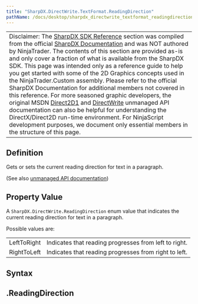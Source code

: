 ```yaml
---
title: "SharpDX.DirectWrite.TextFormat.ReadingDirection"
pathName: /docs/desktop/sharpdx_directwrite_textformat_readingdirection
---
```


|  |
| --- |
| Disclaimer: The [SharpDX SDK Reference](/docs/desktop/sharpdx_sdk_reference) section was compiled from the official [SharpDX Documentation](http://sharpdx.org/) and was NOT authored by NinjaTrader. The contents of this section are provided as-is and only cover a fraction of what is available from the SharpDX SDK. This page was intended only as a reference guide to help you get started with some of the 2D Graphics concepts used in the NinjaTrader.Custom assembly. Please refer to the official SharpDX Documentation for additional members not covered in this reference. For more seasoned graphic developers, the original MSDN [Direct2D1](https://msdn.microsoft.com/en-us/library/windows/desktop/dd370990.aspx) and [DirectWrite](https://msdn.microsoft.com/en-us/library/windows/desktop/dd368038.aspx) unmanaged API documentation can also be helpful for understanding the DirectX/Direct2D run-time environment. For NinjaScript development purposes, we document only essential members in the structure of this page. |

## Definition

Gets or sets the current reading direction for text in a paragraph.

(See also [unmanaged API documentation](http://msdn.microsoft.com/en-us/library/dd316678.aspx))

## Property Value

A `SharpDX.DirectWrite.ReadingDirection` enum value that indicates the current reading direction for text in a paragraph.

Possible values are:

|  |  |
| --- | --- |
| LeftToRight | Indicates that reading progresses from left to right. |
| RightToLeft | Indicates that reading progresses from right to left. |

## Syntax

<textlayout>.ReadingDirection
-----------------------------  
